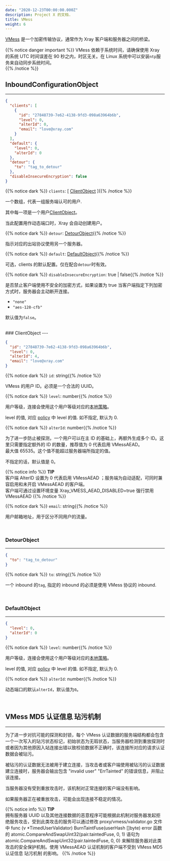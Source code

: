 ```yaml
---
date: "2020-12-23T00:00:00.000Z"
description: Project X 的文档.
title: VMess
weight: 6
---
```


[VMess](../../../develop/protocols/vmess) 是一个加密传输协议，通常作为 Xray 客户端和服务器之间的桥梁。

{{% notice danger important %}}
VMess 依赖于系统时间，请确保使用 Xray 的系统 UTC 时间误差在 90 秒之内，时区无关。在 Linux 系统中可以安装`ntp`服务来自动同步系统时间。</br>
{{% /notice %}}

## InboundConfigurationObject
---

```json
{
  "clients": [
    {
      "id": "27848739-7e62-4138-9fd3-098a63964b6b",
      "level": 0,
      "alterId": 0,
      "email": "love@xray.com"
    }
  ],
  "default": {
    "level": 0,
    "alterId": 0
  },
  "detour": {
    "to": "tag_to_detour"
  },
  "disableInsecureEncryption": false
}
```

{{% notice dark %}} `clients`: \[ [ClientObject](#clientobject) \]{{% /notice %}}

一个数组，代表一组服务端认可的用户.

其中每一项是一个用户[ClientObject](#clientobject)。

当此配置用作动态端口时，Xray 会自动创建用户。

{{% notice dark %}} `detour`: [DetourObject](#detourobject){{% /notice %}}

指示对应的出站协议使用另一个服务器。

{{% notice dark %}} `default`: [DefaultObject](#defaultobject){{% /notice %}}

可选，clients 的默认配置。仅在配合`detour`时有效。

{{% notice dark %}} `disableInsecureEncryption`: true | false{{% /notice %}}

是否禁止客户端使用不安全的加密方式，如果设置为 true 当客户端指定下列加密方式时，服务器会主动断开连接。
- `"none"`
- `"aes-128-cfb"`

默认值为`false`。

<br />
### ClientObject
---

```json
{
  "id": "27848739-7e62-4138-9fd3-098a63964b6b",
  "level": 0,
  "alterId": 4,
  "email": "love@xray.com"
}
```

{{% notice dark %}} `id`: string{{% /notice %}}

VMess 的用户 ID。必须是一个合法的 UUID。

{{% notice dark %}} `level`: number{{% /notice %}}

用户等级，连接会使用这个用户等级对应的[本地策略](../../policy#levelpolicyobject)。

level 的值, 对应 [policy](../../policy#policyobject) 中 level 的值. 如不指定, 默认为 0.

{{% notice dark %}} `alterId`: number{{% /notice %}}

为了进一步防止被探测，一个用户可以在主 ID 的基础上，再额外生成多个 ID。这里只需要指定额外的 ID 的数量，推荐值为 0 代表启用 VMessAEAD。<br />
最大值 65535。这个值不能超过服务器端所指定的值。

不指定的话，默认值是 0。

{{% notice info %}}
**TIP**\
客户端 AlterID 设置为 0 代表启用 VMessAEAD ；服务端为自动适配，可同时兼容启用和未开启 VMessAEAD 的客户端。<br />
客户端可通过设置环境变量 Xray_VMESS_AEAD_DISABLED=true 强行禁用 VMessAEAD
{{% /notice %}}

{{% notice dark %}} `email`: string{{% /notice %}}

用户邮箱地址，用于区分不同用户的流量。

<br />

### DetourObject
---

```json
{
  "to": "tag_to_detour"
}
```

{{% notice dark %}} `to`: string{{% /notice %}}

一个 inbound 的`tag`, 指定的 inbound 的必须是使用 VMess 协议的 inbound. 

<br />

### DefaultObject
---

```json
{
  "level": 0,
  "alterId": 0
}
```

{{% notice dark %}} `level`: number{{% /notice %}}

用户等级，连接会使用这个用户等级对应的[本地策略](../../policy#levelpolicyobject)。

level 的值, 对应 [policy](../../policy#policyobject) 中 level 的值. 如不指定, 默认为 0.

{{% notice dark %}} `alterId`: number{{% /notice %}}

动态端口的默认`alterId`，默认值为`0`。

<br />

## VMess MD5 认证信息 玷污机制
---

为了进一步对抗可能的探测和封锁，每个 VMess 认证数据的服务端结构都会包含一个一次写入的玷污状态标记，初始状态为无瑕状态，当服务器检测到重放探测时或者因为其他原因入站连接出错以致校验数据不正确时，该连接所对应的请求认证数据会被玷污。

被玷污的认证数据无法被用于建立连接，当攻击者或客户端使用被玷污的认证数据建立连接时，服务器会输出包含 "invalid user" "ErrTainted" 的错误信息，并阻止该连接。

当服务器没有受到重放攻击时，该机制对正常连接的客户端没有影响。

如果服务器正在被重放攻击，可能会出现连接不稳定的情况。

{{% notice info %}}
**TIP**\
拥有服务器 UUID 以及其他连接数据的恶意程序可能根据此机制对服务器发起拒绝服务攻击，受到此类攻击的服务可以通过修改 proxy/vmess/validator.go 文件中 func (v \*TimedUserValidator) BurnTaintFuse(userHash []byte) error 函数的 atomic.CompareAndSwapUint32(pair.taintedFuse, 0, 1) 语句为 atomic.CompareAndSwapUint32(pair.taintedFuse, 0, 0) 来解除服务器对此类攻击的安全保护机制。使用 VMessAEAD 认证机制的客户端不受到 VMess MD5 认证信息 玷污机制 的影响。
{{% /notice %}}

